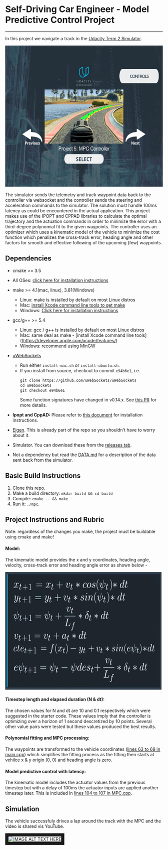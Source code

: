 # Self-Driving Car Engineer - Model Predictive Control Project

---

In this project we navigate a track in the [Udacity Term 2 Simulator](https://github.com/udacity/self-driving-car-sim/releases). 

<img src="simulator.png" width="600" height="450" />

The simulator sends the telemetry and track waypoint data back to the controller via websocket and the controller sends the steering and acceleration commands to the simulator. The solution must handle 100ms latency as could be encountered in the actual application. This project makes use of the IPOPT and CPPAD libraries to calculate the optimal trajectory and the actuation commands in order to minimize the error with a third-degree polynomial fit to the given waypoints. The controller uses an optimizer which uses a kinematic model of the vehicle to minimize the cost function which penalizes the cross-track error, heading angle and other factors for smooth and effective following of the upcoming (few) waypoints.


## Dependencies

* cmake >= 3.5
 * All OSes: [click here for installation instructions](https://cmake.org/install/)
* make >= 4.1(mac, linux), 3.81(Windows)
  * Linux: make is installed by default on most Linux distros
  * Mac: [install Xcode command line tools to get make](https://developer.apple.com/xcode/features/)
  * Windows: [Click here for installation instructions](http://gnuwin32.sourceforge.net/packages/make.htm)
* gcc/g++ >= 5.4
  * Linux: gcc / g++ is installed by default on most Linux distros
  * Mac: same deal as make - [install Xcode command line tools]((https://developer.apple.com/xcode/features/)
  * Windows: recommend using [MinGW](http://www.mingw.org/)
* [uWebSockets](https://github.com/uWebSockets/uWebSockets)
  * Run either `install-mac.sh` or `install-ubuntu.sh`.
  * If you install from source, checkout to commit `e94b6e1`, i.e.
    ```
    git clone https://github.com/uWebSockets/uWebSockets
    cd uWebSockets
    git checkout e94b6e1
    ```
    Some function signatures have changed in v0.14.x. See [this PR](https://github.com/udacity/CarND-MPC-Project/pull/3) for more details.

* **Ipopt and CppAD:** Please refer to [this document](https://github.com/udacity/CarND-MPC-Project/blob/master/install_Ipopt_CppAD.md) for installation instructions.
* [Eigen](http://eigen.tuxfamily.org/index.php?title=Main_Page). This is already part of the repo so you shouldn't have to worry about it.
* Simulator. You can download these from the [releases tab](https://github.com/udacity/self-driving-car-sim/releases).
* Not a dependency but read the [DATA.md](./DATA.md) for a description of the data sent back from the simulator.


## Basic Build Instructions

1. Clone this repo.
2. Make a build directory: `mkdir build && cd build`
3. Compile: `cmake .. && make`
4. Run it: `./mpc`.


## Project Instructions and Rubric

Note: regardless of the changes you make, the project must be buildable using
cmake and make!

#### Model: 
The kinematic model provides the x and y coordinates, heading angle, velocity, cross-track error and heading angle error as shown below - 

<img src="model_eqns.png" width="500" height="375" />

#### Timestep length and elapsed duration (N & dt): 
The chosen values for N and dt are 10 and 0.1 respectively which were suggested in the starter code. These values imply that the controller is optimizing over a horizon of 1 second descretized by 10 points. Several other value pairs were tested but these values produced the best results.

#### Polynomial fitting and MPC processing:
The waypoints are transformed to the vehicle coordinates ([lines 63 to 69 in main.cpp](https://github.com/prasadshingne/CarND-MPC-Project/blob/577f5eeb6d742c39733d15bb215b7e2c4c948481/src/main.cpp#L63)) which simplifies the fitting process as the fitting then starts at vehilce x & y origin (0, 0) and heading angle is zero.

#### Model predictive control with latency:
The kinematic model includes the actuator values from the previous timestep but with a delay of 100ms the actuator inputs are applied another timestep later. This is included in [lines 104 to 107 in MPC.cpp](https://github.com/prasadshingne/CarND-MPC-Project/blob/577f5eeb6d742c39733d15bb215b7e2c4c948481/src/MPC.cpp#L104).

## Simulation
The vehicle successfuly drives a lap around the track with the MPC and the video is shared vis YouTube.

<a href="https://youtu.be/jFxTYomM2n0" target="_blank"><img src="http://img.youtube.com/vi/jFxTYomM2n0/0.jpg" alt="IMAGE ALT TEXT HERE" width="480" height="360" border="10" /></a>




